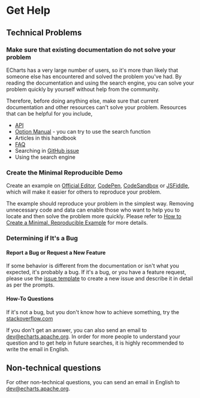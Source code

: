 # Get Help

## Technical Problems

### Make sure that existing documentation do not solve your problem

ECharts has a very large number of users, so it's more than likely that someone else has encountered and solved the problem you've had. By reading the documentation and using the search engine, you can solve your problem quickly by yourself without help from the community.

Therefore, before doing anything else, make sure that current documentation and other resources can't solve your problem. Resources that can be helpful for you include,

- [API](${mainSitePath}api.html)
- [Option Manual](${mainSitePath}option.html) - you can try to use the search function
- Articles in this handbook
- [FAQ](${mainSitePath}faq.html)
- Searching in [GitHub issue](https://github.com/apache/echarts/issues)
- Using the search engine

### Create the Minimal Reproducible Demo

Create an example on [Official Editor](${mainSitePath}examples/editor.html), [CodePen](https://codepen.io/Ovilia/pen/dyYWXWM), [CodeSandbox](https://codesandbox.io/s/echarts-basic-example-template-mpfz1s) or [JSFiddle](https://jsfiddle.net/plainheart/e46ozpqj/7/), which will make it easier for others to reproduce your problem.

The example should reproduce your problem in the simplest way. Removing unnecessary code and data can enable those who want to help you to locate and then solve the problem more quickly. Please refer to [How to Create a Minimal, Reproducible Example](https://stackoverflow.com/help/minimal-reproducible-example) for more details.

### Determining if It's a Bug

#### Report a Bug or Request a New Feature

If some behavior is different from the documentation or isn't what you expected, it's probably a bug. If it's a bug, or you have a feature request, please use the [issue template](https://github.com/apache/echarts/issues/new/choose) to create a new issue and describe it in detail as per the prompts.

#### How-To Questions

If it's not a bug, but you don't know how to achieve something, try the <a href="https://stackoverflow.com">stackoverflow.com</a>

If you don't get an answer, you can also send an email to [dev@echarts.apache.org](mailto:dev@echarts.apache.org). In order for more people to understand your question and to get help in future searches, it is highly recommended to write the email in English.

## Non-technical questions

For other non-technical questions, you can send an email in English to [dev@echarts.apache.org](mailto:dev@echarts.apache.org).
